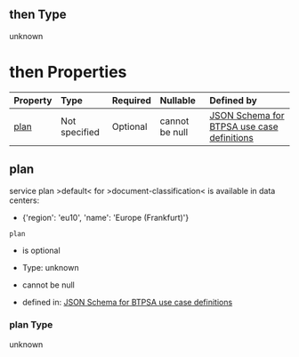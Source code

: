 ## then Type

unknown

# then Properties

| Property      | Type          | Required | Nullable       | Defined by                                                                                                                                                                                                                                      |
| :------------ | :------------ | :------- | :------------- | :---------------------------------------------------------------------------------------------------------------------------------------------------------------------------------------------------------------------------------------------- |
| [plan](#plan) | Not specified | Optional | cannot be null | [JSON Schema for BTPSA use case definitions](btpsa-usecase-properties-services-items-allof-1-then-allof-34-then-allof-1-then-properties-plan.md "undefined#/properties/services/items/allOf/1/then/allOf/34/then/allOf/1/then/properties/plan") |

## plan

service plan >default< for >document-classification< is available in data centers:

*   {'region': 'eu10', 'name': 'Europe (Frankfurt)'}

`plan`

*   is optional

*   Type: unknown

*   cannot be null

*   defined in: [JSON Schema for BTPSA use case definitions](btpsa-usecase-properties-services-items-allof-1-then-allof-34-then-allof-1-then-properties-plan.md "undefined#/properties/services/items/allOf/1/then/allOf/34/then/allOf/1/then/properties/plan")

### plan Type

unknown
